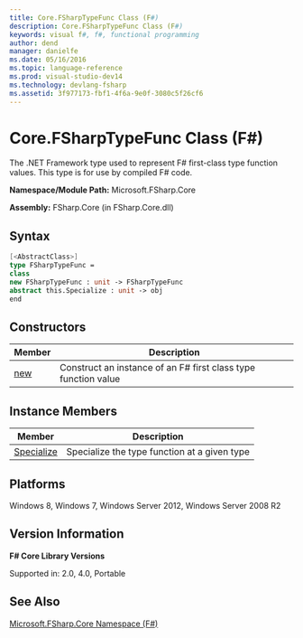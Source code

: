 ```yaml
---
title: Core.FSharpTypeFunc Class (F#)
description: Core.FSharpTypeFunc Class (F#)
keywords: visual f#, f#, functional programming
author: dend
manager: danielfe
ms.date: 05/16/2016
ms.topic: language-reference
ms.prod: visual-studio-dev14
ms.technology: devlang-fsharp
ms.assetid: 3f977173-fbf1-4f6a-9e0f-3080c5f26cf6 
---
```


# Core.FSharpTypeFunc Class (F#)

The .NET Framework type used to represent F# first-class type function values. This type is for use by compiled F# code.

**Namespace/Module Path:** Microsoft.FSharp.Core

**Assembly:** FSharp.Core (in FSharp.Core.dll)


## Syntax

```fsharp
[<AbstractClass>]
type FSharpTypeFunc =
class
new FSharpTypeFunc : unit -> FSharpTypeFunc
abstract this.Specialize : unit -> obj
end
```

## Constructors


|Member|Description|
|------|-----------|
|[new](https://msdn.microsoft.com/library/4c7b22be-9988-4429-8a00-fa109cc92a5e)|Construct an instance of an F# first class type function value|

## Instance Members


|Member|Description|
|------|-----------|
|[Specialize](https://msdn.microsoft.com/library/f783f869-2202-429f-95c7-97dc074a688f)|Specialize the type function at a given type|

## Platforms
Windows 8, Windows 7, Windows Server 2012, Windows Server 2008 R2


## Version Information
**F# Core Library Versions**

Supported in: 2.0, 4.0, Portable

## See Also
[Microsoft.FSharp.Core Namespace &#40;F&#35;&#41;](Microsoft.FSharp.Core-Namespace-%5BFSharp%5D.md)